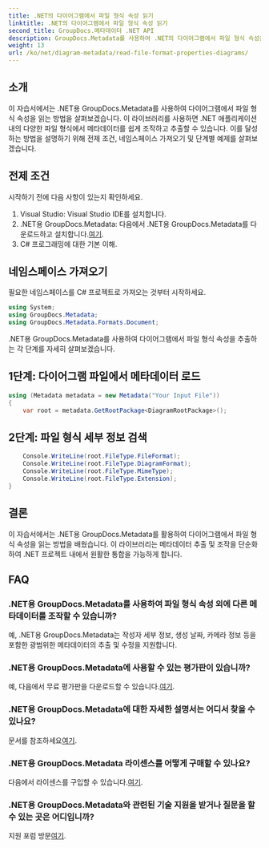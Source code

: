 ```yaml
---
title: .NET의 다이어그램에서 파일 형식 속성 읽기
linktitle: .NET의 다이어그램에서 파일 형식 속성 읽기
second_title: GroupDocs.메타데이터 .NET API
description: GroupDocs.Metadata를 사용하여 .NET의 다이어그램에서 파일 형식 속성을 읽는 방법을 알아보세요. 상세한 메타데이터를 손쉽게 추출하세요.
weight: 13
url: /ko/net/diagram-metadata/read-file-format-properties-diagrams/
---
```

## 소개
이 자습서에서는 .NET용 GroupDocs.Metadata를 사용하여 다이어그램에서 파일 형식 속성을 읽는 방법을 살펴보겠습니다. 이 라이브러리를 사용하면 .NET 애플리케이션 내의 다양한 파일 형식에서 메타데이터를 쉽게 조작하고 추출할 수 있습니다. 이를 달성하는 방법을 설명하기 위해 전제 조건, 네임스페이스 가져오기 및 단계별 예제를 살펴보겠습니다.

## 전제 조건
시작하기 전에 다음 사항이 있는지 확인하세요.
1. Visual Studio: Visual Studio IDE를 설치합니다.
2.  .NET용 GroupDocs.Metadata: 다음에서 .NET용 GroupDocs.Metadata를 다운로드하고 설치합니다.[여기](https://releases.groupdocs.com/metadata/net/).
3. C# 프로그래밍에 대한 기본 이해.

## 네임스페이스 가져오기
필요한 네임스페이스를 C# 프로젝트로 가져오는 것부터 시작하세요.
```csharp
using System;
using GroupDocs.Metadata;
using GroupDocs.Metadata.Formats.Document;
```

.NET용 GroupDocs.Metadata를 사용하여 다이어그램에서 파일 형식 속성을 추출하는 각 단계를 자세히 살펴보겠습니다.
## 1단계: 다이어그램 파일에서 메타데이터 로드
```csharp
using (Metadata metadata = new Metadata("Your Input File"))
{
    var root = metadata.GetRootPackage<DiagramRootPackage>();
```
## 2단계: 파일 형식 세부 정보 검색
```csharp
    Console.WriteLine(root.FileType.FileFormat);
    Console.WriteLine(root.FileType.DiagramFormat);
    Console.WriteLine(root.FileType.MimeType);
    Console.WriteLine(root.FileType.Extension);
}
```

## 결론
이 자습서에서는 .NET용 GroupDocs.Metadata를 활용하여 다이어그램에서 파일 형식 속성을 읽는 방법을 배웠습니다. 이 라이브러리는 메타데이터 추출 및 조작을 단순화하여 .NET 프로젝트 내에서 원활한 통합을 가능하게 합니다.

## FAQ
### .NET용 GroupDocs.Metadata를 사용하여 파일 형식 속성 외에 다른 메타데이터를 조작할 수 있습니까?
예, .NET용 GroupDocs.Metadata는 작성자 세부 정보, 생성 날짜, 카메라 정보 등을 포함한 광범위한 메타데이터의 추출 및 수정을 지원합니다.
### .NET용 GroupDocs.Metadata에 사용할 수 있는 평가판이 있습니까?
 예, 다음에서 무료 평가판을 다운로드할 수 있습니다.[여기](https://releases.groupdocs.com/).
### .NET용 GroupDocs.Metadata에 대한 자세한 설명서는 어디서 찾을 수 있나요?
 문서를 참조하세요[여기](https://tutorials.groupdocs.com/metadata/net/).
### .NET용 GroupDocs.Metadata 라이센스를 어떻게 구매할 수 있나요?
 다음에서 라이센스를 구입할 수 있습니다.[여기](https://purchase.groupdocs.com/buy).
### .NET용 GroupDocs.Metadata와 관련된 기술 지원을 받거나 질문을 할 수 있는 곳은 어디입니까?
 지원 포럼 방문[여기](https://forum.groupdocs.com/c/metadata/14).